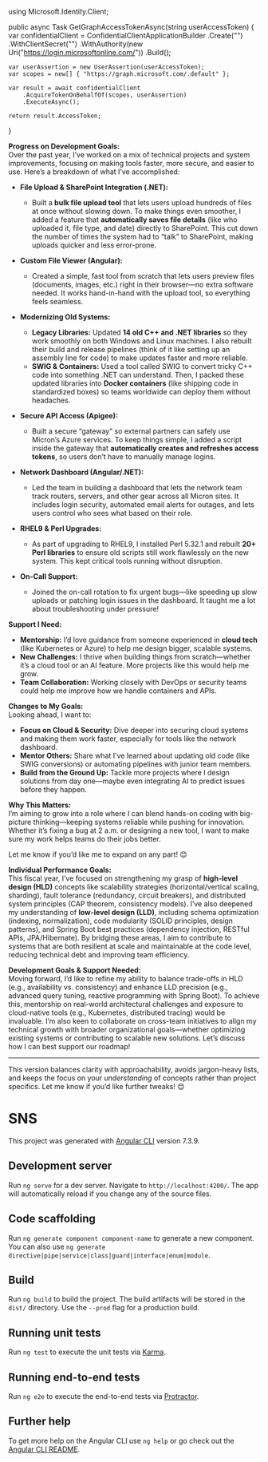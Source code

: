 using Microsoft.Identity.Client;

public async Task<string> GetGraphAccessTokenAsync(string userAccessToken)
{
    var confidentialClient = ConfidentialClientApplicationBuilder
        .Create("<Backend-App-Client-ID>")
        .WithClientSecret("<Backend-App-Client-Secret>")
        .WithAuthority(new Uri("https://login.microsoftonline.com/<Tenant-ID>"))
        .Build();

    var userAssertion = new UserAssertion(userAccessToken);
    var scopes = new[] { "https://graph.microsoft.com/.default" };

    var result = await confidentialClient
        .AcquireTokenOnBehalfOf(scopes, userAssertion)
        .ExecuteAsync();

    return result.AccessToken;
}










**Progress on Development Goals:**  
Over the past year, I’ve worked on a mix of technical projects and system improvements, focusing on making tools faster, more secure, and easier to use. Here’s a breakdown of what I’ve accomplished:  

- **File Upload & SharePoint Integration (.NET):**  
  - Built a **bulk file upload tool** that lets users upload hundreds of files at once without slowing down. To make things even smoother, I added a feature that **automatically saves file details** (like who uploaded it, file type, and date) directly to SharePoint. This cut down the number of times the system had to “talk” to SharePoint, making uploads quicker and less error-prone.  

- **Custom File Viewer (Angular):**  
  - Created a simple, fast tool from scratch that lets users preview files (documents, images, etc.) right in their browser—no extra software needed. It works hand-in-hand with the upload tool, so everything feels seamless.  

- **Modernizing Old Systems:**  
  - **Legacy Libraries:** Updated **14 old C++ and .NET libraries** so they work smoothly on both Windows and Linux machines. I also rebuilt their build and release pipelines (think of it like setting up an assembly line for code) to make updates faster and more reliable.  
  - **SWIG & Containers:** Used a tool called SWIG to convert tricky C++ code into something .NET can understand. Then, I packed these updated libraries into **Docker containers** (like shipping code in standardized boxes) so teams worldwide can deploy them without headaches.  

- **Secure API Access (Apigee):**  
  - Built a secure “gateway” so external partners can safely use Micron’s Azure services. To keep things simple, I added a script inside the gateway that **automatically creates and refreshes access tokens**, so users don’t have to manually manage logins.  

- **Network Dashboard (Angular/.NET):**  
  - Led the team in building a dashboard that lets the network team track routers, servers, and other gear across all Micron sites. It includes login security, automated email alerts for outages, and lets users control who sees what based on their role.  

- **RHEL9 & Perl Upgrades:**  
  - As part of upgrading to RHEL9, I installed Perl 5.32.1 and rebuilt **20+ Perl libraries** to ensure old scripts still work flawlessly on the new system. This kept critical tools running without disruption.  

- **On-Call Support:**  
  - Joined the on-call rotation to fix urgent bugs—like speeding up slow uploads or patching login issues in the dashboard. It taught me a lot about troubleshooting under pressure!  

**Support I Need:**  
- **Mentorship:** I’d love guidance from someone experienced in **cloud tech** (like Kubernetes or Azure) to help me design bigger, scalable systems.  
- **New Challenges:** I thrive when building things from scratch—whether it’s a cloud tool or an AI feature. More projects like this would help me grow.  
- **Team Collaboration:** Working closely with DevOps or security teams could help me improve how we handle containers and APIs.  

**Changes to My Goals:**  
Looking ahead, I want to:  
- **Focus on Cloud & Security:** Dive deeper into securing cloud systems and making them work faster, especially for tools like the network dashboard.  
- **Mentor Others:** Share what I’ve learned about updating old code (like SWIG conversions) or automating pipelines with junior team members.  
- **Build from the Ground Up:** Tackle more projects where I design solutions from day one—maybe even integrating AI to predict issues before they happen.  

**Why This Matters:**  
I’m aiming to grow into a role where I can blend hands-on coding with big-picture thinking—keeping systems reliable while pushing for innovation. Whether it’s fixing a bug at 2 a.m. or designing a new tool, I want to make sure my work helps teams do their jobs better.  

Let me know if you’d like me to expand on any part! 😊








**Individual Performance Goals:**  
This fiscal year, I’ve focused on strengthening my grasp of **high-level design (HLD)** concepts like scalability strategies (horizontal/vertical scaling, sharding), fault tolerance (redundancy, circuit breakers), and distributed system principles (CAP theorem, consistency models). I’ve also deepened my understanding of **low-level design (LLD)**, including schema optimization (indexing, normalization), code modularity (SOLID principles, design patterns), and Spring Boot best practices (dependency injection, RESTful APIs, JPA/Hibernate). By bridging these areas, I aim to contribute to systems that are both resilient at scale and maintainable at the code level, reducing technical debt and improving team efficiency.  

**Development Goals & Support Needed:**  
Moving forward, I’d like to refine my ability to balance trade-offs in HLD (e.g., availability vs. consistency) and enhance LLD precision (e.g., advanced query tuning, reactive programming with Spring Boot). To achieve this, mentorship on real-world architectural challenges and exposure to cloud-native tools (e.g., Kubernetes, distributed tracing) would be invaluable. I’m also keen to collaborate on cross-team initiatives to align my technical growth with broader organizational goals—whether optimizing existing systems or contributing to scalable new solutions. Let’s discuss how I can best support our roadmap!  

---  
This version balances clarity with approachability, avoids jargon-heavy lists, and keeps the focus on your *understanding* of concepts rather than project specifics. Let me know if you’d like further tweaks! 😊






# SNS

This project was generated with [Angular CLI](https://github.com/angular/angular-cli) version 7.3.9.

## Development server

Run `ng serve` for a dev server. Navigate to `http://localhost:4200/`. The app will automatically reload if you change any of the source files.

## Code scaffolding

Run `ng generate component component-name` to generate a new component. You can also use `ng generate directive|pipe|service|class|guard|interface|enum|module`.

## Build

Run `ng build` to build the project. The build artifacts will be stored in the `dist/` directory. Use the `--prod` flag for a production build.

## Running unit tests

Run `ng test` to execute the unit tests via [Karma](https://karma-runner.github.io).

## Running end-to-end tests

Run `ng e2e` to execute the end-to-end tests via [Protractor](http://www.protractortest.org/).

## Further help

To get more help on the Angular CLI use `ng help` or go check out the [Angular CLI README](https://github.com/angular/angular-cli/blob/master/README.md).
